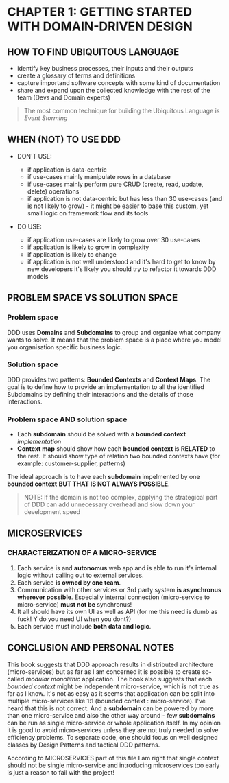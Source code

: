# CHAPTER 1: GETTING STARTED WITH DOMAIN-DRIVEN DESIGN

## HOW TO FIND UBIQUITOUS LANGUAGE
- identify key business processes, their inputs and their outputs
- create a glossary of terms and definitions
- capture importand software concepts with some kind of documentation
- share and expand upon the collected knowledge with the rest of the team (Devs and Domain experts)
> The most common technique for building the Ubiquitous Language is *Event Storming*

## WHEN (NOT) TO USE DDD
- DON'T USE:
  - if application is data-centric
  - if use-cases mainly manipulate rows in a database
  - if use-cases mainly perform pure CRUD (create, read, update, delete) operations
  - if application is not data-centric but has less than 30 use-cases (and is not likely to grow) - it might
  be easier to base this custom, yet small logic on framework flow and its tools
  
- DO USE:
  - if application use-cases are likely to grow over 30 use-cases
  - if application is likely to grow in complexity
  - if application is likely to change
  - if application is not well understood and it's hard to get to know by new developers 
  it's likely you should try to refactor it towards DDD models

## PROBLEM SPACE VS SOLUTION SPACE
### Problem space
DDD uses **Domains** and **Subdomains** to group and organize what company wants to solve. It means that
the problem space is a place where you model you organisation specific business logic.

### Solution space
DDD provides two patterns: **Bounded Contexts** and **Context Maps**. The goal is to define how 
to provide an implementation to all the identified Subdomains by defining their interactions and
the details of those interactions.

### Problem space AND solution space
- Each **subdomain** should be solved with a **bounded context** *implementation*
- **Context map** should show how each **bounded context** is **RELATED** to the rest. It should 
show type of relation two bounded contexts have (for example: customer-supplier, patterns)

The ideal approach is to have each **subdomain** impelmented by one **bounded context** **BUT THAT IS NOT
ALWAYS POSSIBLE**.

> NOTE: If the domain is not too complex, applying the strategical part of DDD can add unnecessary overhead
and slow down your development speed

## MICROSERVICES
### CHARACTERIZATION OF A MICRO-SERVICE
1. Each service is and **autonomus** web app and is able to run it's internal logic without calling out 
to external services.
1. Each service **is owned by one team**.
1. Communication with other services or 3rd party system **is asynchronus wherever possible**. Especially
internal connection (micro-service to micro-service) **must not be** synchronus!
1. It all should have its own UI as well as API (for me this need is dumb as fuck! Y do you need UI when you dont?)
1. Each service must include **both data and logic**.

## CONCLUSION AND PERSONAL NOTES
This book suggests that DDD approach results in distributed architecture (micro-services) but as far
as I am concerned it is possible to create so-called *modular monolithic* application. The book also
suggests that each *bounded context* might be independent micro-service, which is not true as far as I know.
It's not as easy as it seems that application can be split into multiple micro-services like 1:1
(bounded context : micro-service). I've heard that this is not correct. And a **subdomain** can be
powered by more than one micro-service and also the other way around - few **subdomains** can be 
run as single micro-service or whole application itself. In my opinion it is good to avoid micro-services
unless they are not truly needed to solve efficiency problems. To separate code, one should focus on
well designed classes by Design Patterns and tactical DDD patterns.

According to MICROSERVICES part of this file I am right that single context should not be single 
micro-service and introducing microservices too early is just a reason to fail with the project!
